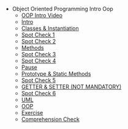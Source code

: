 - Object Oriented Programming Intro  Oop 
  - [OOP Intro Video](./OOP-Intro-Video.md "OOP Intro Video")
  - [Intro](./Intro.md "Intro")
  - [Classes & Instantiation](./Classes---Instantiation.md "Classes & Instantiation")
  - [Spot Check 1](./Spot-Check-1.md "Spot Check 1")
  - [Spot Check 2](./Spot-Check-2.md "Spot Check 2")
  - [Methods](./Methods.md "Methods")
  - [Spot Check 3](./Spot-Check-3.md "Spot Check 3")
  - [Spot Check 4](./Spot-Check-4.md "Spot Check 4")
  - [Pause](./Pause.md "Pause")
  - [Prototype & Static Methods](./Prototype---Static-Methods.md "Prototype & Static Methods")
  - [Spot Check 5](./Spot-Check-5.md "Spot Check 5")
  - [GETTER & SETTER (NOT MANDATORY)](./GETTER---SETTER--NOT-MANDATORY-.md "GETTER & SETTER (NOT MANDATORY)")
  - [Spot Check 6](./Spot-Check-6.md "Spot Check 6")
  - [UML](./UML.md "UML")
  - [OOP](./OOP.md "OOP")
  - [Exercise](./Exercise.md "Exercise")
  - [Comprehension Check](./Comprehension-Check.md "Comprehension Check")
